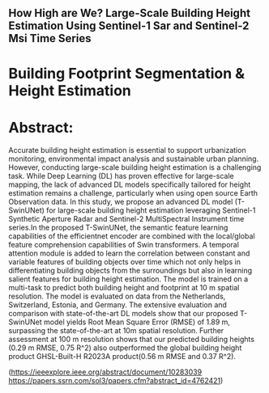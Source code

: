 ## How High are We? Large-Scale Building Height Estimation Using Sentinel-1 Sar and Sentinel-2 Msi Time Series

# Building Footprint Segmentation & Height Estimation

# Abstract: 
Accurate building height estimation is essential to support urbanization monitoring, environmental impact analysis and sustainable urban planning. However, conducting large-scale building height estimation is a challenging task. While Deep Learning (DL) has proven effective for large-scale mapping, the lack of advanced DL models specifically tailored for height estimation remains a challenge, particularly when using open source Earth Observation data. In this study, we propose an advanced DL model (T-SwinUNet) for large-scale building height estimation leveraging Sentinel-1 Synthetic Aperture Radar and Sentinel-2 MultiSpectral Instrument time series.In the proposed T-SwinUNet, the semantic feature learning capabilities of the efficientnet encoder are combined with the local/global feature comprehension capabilities of Swin transformers. A temporal attention module is added to learn the correlation between constant and variable features of building objects over time which not only helps in differentiating building objects from the surroundings but also in learning salient features for building height estimation. The model is trained on a multi-task to predict both building height and footprint at 10 m spatial resolution. The model is evaluated on data from the Netherlands, Switzerland, Estonia, and Germany. The extensive evaluation and comparison with state-of-the-art DL models show that our proposed T-SwinUNet model yields Root Mean Square Error (RMSE) of 1.89 m, surpassing the state-of-the-art at 10m spatial resolution. Further assessment at 100 m resolution shows that our predicted building heights (0.29 m RMSE, 0.75 R^2) also outperformed the global building height product GHSL-Built-H R2023A product(0.56 m RMSE and 0.37 R^2).

([https://ieeexplore.ieee.org/abstract/document/10283039 ](https://papers.ssrn.com/sol3/papers.cfm?abstract_id=4762421)https://papers.ssrn.com/sol3/papers.cfm?abstract_id=4762421)

